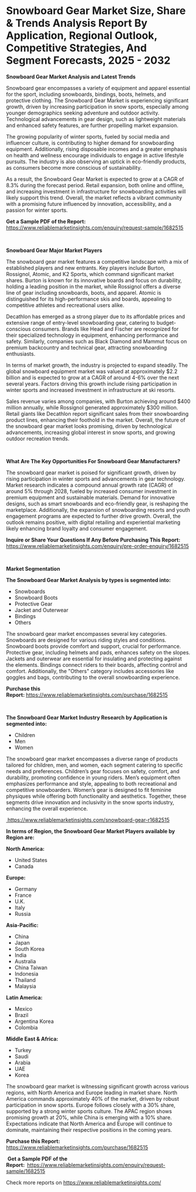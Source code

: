 <p><h1>Snowboard Gear Market Size, Share & Trends Analysis Report By Application, Regional Outlook, Competitive Strategies, And Segment Forecasts, 2025 - 2032</h1></p><p><strong>Snowboard Gear Market Analysis and Latest Trends</strong></p>
<p><p>Snowboard gear encompasses a variety of equipment and apparel essential for the sport, including snowboards, bindings, boots, helmets, and protective clothing. The Snowboard Gear Market is experiencing significant growth, driven by increasing participation in snow sports, especially among younger demographics seeking adventure and outdoor activity. Technological advancements in gear design, such as lightweight materials and enhanced safety features, are further propelling market expansion. </p><p>The growing popularity of winter sports, fueled by social media and influencer culture, is contributing to higher demand for snowboarding equipment. Additionally, rising disposable incomes and a greater emphasis on health and wellness encourage individuals to engage in active lifestyle pursuits. The industry is also observing an uptick in eco-friendly products, as consumers become more conscious of sustainability.</p><p>As a result, the Snowboard Gear Market is expected to grow at a CAGR of 8.3% during the forecast period. Retail expansion, both online and offline, and increasing investment in infrastructure for snowboarding activities will likely support this trend. Overall, the market reflects a vibrant community with a promising future influenced by innovation, accessibility, and a passion for winter sports.</p></p>
<p><strong>Get a Sample PDF of the Report:&nbsp;</strong> <a href="https://www.reliablemarketinsights.com/enquiry/request-sample/1682515?utm_campaign=3040&utm_medium=2&utm_source=Github&utm_content=ia&utm_term=26032025&utm_id=snowboard-gear">https://www.reliablemarketinsights.com/enquiry/request-sample/1682515</a></p>
<p>&nbsp;</p>
<p><strong>Snowboard Gear Major Market Players</strong></p>
<p><p>The snowboard gear market features a competitive landscape with a mix of established players and new entrants. Key players include Burton, Rossignol, Atomic, and K2 Sports, which command significant market shares. Burton is known for its innovative boards and focus on durability, holding a leading position in the market, while Rossignol offers a diverse line of gear including snowboards, boots, and apparel. Atomic is distinguished for its high-performance skis and boards, appealing to competitive athletes and recreational users alike.</p><p>Decathlon has emerged as a strong player due to its affordable prices and extensive range of entry-level snowboarding gear, catering to budget-conscious consumers. Brands like Head and Fischer are recognized for their specialized technology in equipment, enhancing performance and safety. Similarly, companies such as Black Diamond and Mammut focus on premium backcountry and technical gear, attracting snowboarding enthusiasts.</p><p>In terms of market growth, the industry is projected to expand steadily. The global snowboard equipment market was valued at approximately $2.2 billion and is expected to grow at a CAGR of around 4-6% over the next several years. Factors driving this growth include rising participation in winter sports and increased investment in infrastructure at ski resorts.</p><p>Sales revenue varies among companies, with Burton achieving around $400 million annually, while Rossignol generated approximately $300 million. Retail giants like Decathlon report significant sales from their snowboarding product lines, enhancing their foothold in the market. Overall, the future of the snowboard gear market looks promising, driven by technological advancements, increasing global interest in snow sports, and growing outdoor recreation trends.</p></p>
<p>&nbsp;</p>
<p><strong>What Are The Key Opportunities For Snowboard Gear Manufacturers?</strong></p>
<p><p>The snowboard gear market is poised for significant growth, driven by rising participation in winter sports and advancements in gear technology. Market research indicates a compound annual growth rate (CAGR) of around 5% through 2028, fueled by increased consumer investment in premium equipment and sustainable materials. Demand for innovative designs, such as smart snowboards and eco-friendly gear, is reshaping the marketplace. Additionally, the expansion of snowboarding resorts and youth engagement programs are expected to further drive growth. Overall, the outlook remains positive, with digital retailing and experiential marketing likely enhancing brand loyalty and consumer engagement.</p></p>
<p><strong>Inquire or Share Your Questions If Any Before Purchasing This Report:</strong> <a href="https://www.reliablemarketinsights.com/enquiry/pre-order-enquiry/1682515?utm_campaign=3040&utm_medium=2&utm_source=Github&utm_content=ia&utm_term=26032025&utm_id=snowboard-gear">https://www.reliablemarketinsights.com/enquiry/pre-order-enquiry/1682515</a></p>
<p>&nbsp;</p>
<p><strong>Market Segmentation</strong></p>
<p><strong>The Snowboard Gear Market Analysis by types is segmented into:</strong></p>
<p><ul><li>Snowboards</li><li>Snowboard Boots</li><li>Protective Gear</li><li>Jacket and Outerwear</li><li>Bindings</li><li>Others</li></ul></p>
<p><p>The snowboard gear market encompasses several key categories. Snowboards are designed for various riding styles and conditions. Snowboard boots provide comfort and support, crucial for performance. Protective gear, including helmets and pads, enhances safety on the slopes. Jackets and outerwear are essential for insulating and protecting against the elements. Bindings connect riders to their boards, affecting control and comfort. Additionally, the "Others" category includes accessories like goggles and bags, contributing to the overall snowboarding experience.</p></p>
<p><strong>Purchase this Report:&nbsp;</strong><a href="https://www.reliablemarketinsights.com/purchase/1682515?utm_campaign=3040&utm_medium=2&utm_source=Github&utm_content=ia&utm_term=26032025&utm_id=snowboard-gear">https://www.reliablemarketinsights.com/purchase/1682515</a></p>
<p>&nbsp;</p>
<p><strong>The Snowboard Gear Market Industry Research by Application is segmented into:</strong></p>
<p><ul><li>Children</li><li>Men</li><li>Women</li></ul></p>
<p><p>The snowboard gear market encompasses a diverse range of products tailored for children, men, and women, each segment catering to specific needs and preferences. Children’s gear focuses on safety, comfort, and durability, promoting confidence in young riders. Men’s equipment often emphasizes performance and style, appealing to both recreational and competitive snowboarders. Women’s gear is designed to fit feminine physiques while offering both functionality and aesthetics. Together, these segments drive innovation and inclusivity in the snow sports industry, enhancing the overall experience.</p></p>
<p><a href="https://www.reliablemarketinsights.com/snowboard-gear-r1682515?utm_campaign=3040&utm_medium=2&utm_source=Github&utm_content=ia&utm_term=26032025&utm_id=snowboard-gear">&nbsp;https://www.reliablemarketinsights.com/snowboard-gear-r1682515</a></p>
<p><strong>In terms of Region, the Snowboard Gear Market Players available by Region are:</strong></p>
<p>
    <p> <strong> North America: </strong>
        <ul>
            <li>United States</li>
            <li>Canada</li>
        </ul>
        </p> 
    <p> <strong> Europe: </strong>
        <ul>
            <li>Germany</li>
            <li>France</li>
            <li>U.K.</li>
            <li>Italy</li>
            <li>Russia</li>
        </ul>
        </p> 
    <p> <strong> Asia-Pacific: </strong>
        <ul>
            <li>China</li>
            <li>Japan</li>
            <li>South Korea</li>
            <li>India</li>
            <li>Australia</li>
            <li>China Taiwan</li>
            <li>Indonesia</li>
            <li>Thailand</li>
            <li>Malaysia</li>
        </ul>
        </p> 
    <p> <strong> Latin America: </strong>
        <ul>
            <li>Mexico</li>
            <li>Brazil</li>
            <li>Argentina Korea</li>
            <li>Colombia</li>
        </ul>
        </p> 
    <p> <strong> Middle East & Africa: </strong>
        <ul>
            <li>Turkey</li>
            <li>Saudi</li>
            <li>Arabia</li>
            <li>UAE</li>
            <li>Korea</li>
        </ul>
    </p>
    </p>
<p><p>The snowboard gear market is witnessing significant growth across various regions, with North America and Europe leading in market share. North America commands approximately 40% of the market, driven by robust participation in snow sports. Europe follows closely with a 30% share, supported by a strong winter sports culture. The APAC region shows promising growth at 20%, while China is emerging with a 10% share. Expectations indicate that North America and Europe will continue to dominate, maintaining their respective positions in the coming years.</p></p>
<p><strong>Purchase this Report: </strong><a href="https://www.reliablemarketinsights.com/purchase/1682515?utm_campaign=3040&utm_medium=2&utm_source=Github&utm_content=ia&utm_term=26032025&utm_id=snowboard-gear">https://www.reliablemarketinsights.com/purchase/1682515</a></p>
<p>&nbsp;<strong>Get a Sample PDF of the Report:&nbsp;&nbsp;</strong><a href="https://www.reliablemarketinsights.com/enquiry/request-sample/1682515?utm_campaign=3040&utm_medium=2&utm_source=Github&utm_content=ia&utm_term=26032025&utm_id=snowboard-gear">https://www.reliablemarketinsights.com/enquiry/request-sample/1682515</a></p>
<p><strong></strong></p>
<p>Check more reports on <a href="https://www.reliablemarketinsights.com/?utm_campaign=3040&utm_medium=2&utm_source=Github&utm_content=ia&utm_term=26032025&utm_id=snowboard-gear">https://www.reliablemarketinsights.com/</a></p>